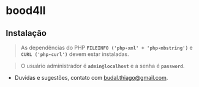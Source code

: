 # bood4ll
## Instalação

> As dependências do PHP **`FILEINFO ('php-xml' + 'php-mbstring')`** e **`CURL ('php-curl')`** devem estar instaladas.

> O usuário administrador é **`admin@localhost`** e a senha é **`password`**.

- Duvidas e sugestões, contato com [budal.thiago@gmail.com](budal.thiago@gmail.com).

